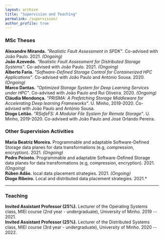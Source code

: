 ```yaml
---
layout: archive
title: "Supervision and Teaching" 
permalink: /supervision/
author_profile: true
---
```


### MSc Theses
**Alexandre Miranda.** *"Realistic Fault Assessment in SPDK"*. Co-advised with João Paulo. 2021. *(Ongoing)*    
**João Azevedo.** *"Realistic Fault Assessment for Distributed Storage Systems"*. Co-advised with João Paulo. 2021. *(Ongoing)*    
**Alberto Faria.** *"Software-Defined Storage Control for Containerized HPC Applications"*. Co-advised with João Paulo and António Sousa. 2020. *(Ongoing)*    
**Marco Dantas.** *"Optimized Storage System for Deep Learning Services under HPC"*. Co-advised with João Paulo and Rui Oliveira. 2020. *(Ongoing)*    
**Cláudia Mendonça.** *"PRISMA: A Prefetching Storage Middleware for Accelerating Deep learning Frameworks"*. U. Minho, 2019-2020. Co-advised with João Paulo and António Sousa.    
**Diogo Leitão.** *"RSafeFS: A Modular File System for Remote Storage"*. U. Minho, 2019-2020. Co-advised with João Paulo and José Orlando Pereira.     


### Other Supervision Activities
**Maria Beatriz Moreira.** Programmable and adaptable Software-Defined Storage data planes for data transformations (e.g, compression, encryption). 2021. *(Ongoing)*    
**Pedro Peixoto.** Programmable and adaptable Software-Defined Storage data planes for data transformations (e.g, compression, encryption). 2021. *(Ongoing)*    
**Rúben Adão.** local data placement strategies. 2021. *(Ongoing)*    
**Diogo Ribeiro.** Local and distributed data placement strategies. 2021.*    

***

### Teaching 
**Invited Assistant Professor (25%).** Lecturer of the Operating Systems class, MIEI course (2nd year - undergraduate), University of Minho. 2019 -- 2021.    
**Invited Assistant Professor (25%).** Lecturer of the Distributed Systems class, MIEI course (3rd year - undergraduate), University of Minho. 2020 -- 2022.    
